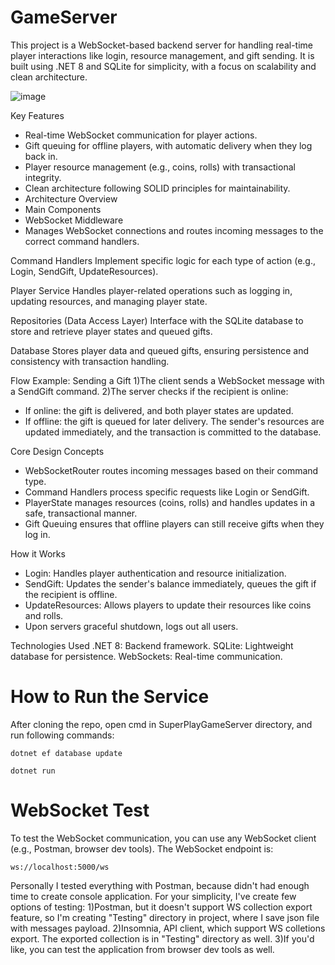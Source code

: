 # GameServer
This project is a WebSocket-based backend server for handling real-time player interactions like login, resource management, and gift sending. It is built using .NET 8 and SQLite for simplicity, with a focus on scalability and clean architecture.

![image](https://github.com/user-attachments/assets/571042ec-c648-4598-9dea-976caf4fb42a)



Key Features
  - Real-time WebSocket communication for player actions.
  - Gift queuing for offline players, with automatic delivery when they log back in.
  - Player resource management (e.g., coins, rolls) with transactional integrity.
  - Clean architecture following SOLID principles for maintainability.
  - Architecture Overview
  - Main Components
  - WebSocket Middleware
  - Manages WebSocket connections and routes incoming messages to the correct command handlers.

Command Handlers
Implement specific logic for each type of action (e.g., Login, SendGift, UpdateResources).

Player Service
Handles player-related operations such as logging in, updating resources, and managing player state.

Repositories (Data Access Layer)
Interface with the SQLite database to store and retrieve player states and queued gifts.

Database
Stores player data and queued gifts, ensuring persistence and consistency with transaction handling.

Flow Example: Sending a Gift
1)The client sends a WebSocket message with a SendGift command.
2)The server checks if the recipient is online:
  - If online: the gift is delivered, and both player states are updated.
  - If offline: the gift is queued for later delivery.
The sender's resources are updated immediately, and the transaction is committed to the database.

Core Design Concepts
  - WebSocketRouter routes incoming messages based on their command type.
  - Command Handlers process specific requests like Login or SendGift.
  - PlayerState manages resources (coins, rolls) and handles updates in a safe, transactional manner.
  - Gift Queuing ensures that offline players can still receive gifts when they log in.

How it Works
  - Login: Handles player authentication and resource initialization.
  - SendGift: Updates the sender's balance immediately, queues the gift if the recipient is offline.
  - UpdateResources: Allows players to update their resources like coins and rolls.
  - Upon servers graceful shutdown, logs out all users.

Technologies Used
.NET 8: Backend framework.
SQLite: Lightweight database for persistence.
WebSockets: Real-time communication.

#  How to Run the Service
After cloning the repo, open cmd in SuperPlayGameServer directory, and run following commands:

```dotnet ef database update```


```dotnet run```



# WebSocket Test
To test the WebSocket communication, you can use any WebSocket client (e.g., Postman, browser dev tools). The WebSocket endpoint is:

```ws://localhost:5000/ws```

Personally I tested everything with Postman, because didn't had enough time to create console application. 
For your simplicity, I've create few options of testing:
  1)Postman, but it doesn't support WS collection export feature, so I'm creating "Testing" directory in project, where I save json file with messages payload.
  2)Insomnia,  API client, which support WS colletions export. The exported collection is in "Testing" directory as well.
  3)If you'd like, you can test the application from browser dev tools as well.

